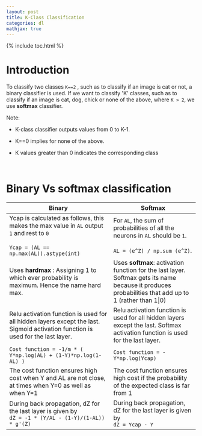 ```yaml
---
layout: post
title: K-Class Classification
categories: dl
mathjax: true
---
```


{% include toc.html %}

# Introduction

To classify two classes `K==2` , such as to classify if an image is cat or not, a binary classifier is used.  If we want to classify 'K' classes, such as to classify if an image is cat, dog, chick or none of the above, where `K > 2`, we use **softmax** classifier.

Note: 

- K-class classifier outputs values from 0 to K-1. 

- K==0 implies for none of the above. 

- K values greater than 0 indicates the corresponding class

  ​

# Binary Vs softmax classification 

| Binary                                   | Softmax                                  |
| ---------------------------------------- | ---------------------------------------- |
| Ycap is calculated as follows, this makes the max value in `AL` output `1` and rest to `0`<br /><br /> `Ycap = (AL == np.max(AL)).astype(int)` | For `AL`, the sum of probabilities of all the neurons in `AL` should be `1`.<br /><br /> `AL = (e^Z) / np.sum (e^Z)`. |
| Uses **hardmax** : Assigning 1 to which ever probability is maximum. Hence the name hard max. | Uses **softmax**:  activation function for the last layer. Softmax gets its name because it produces probabilities that add up to 1 (rather than 1\|0) |
| Relu activation function is used for all hidden layers except the last. Sigmoid activation function is used for the last layer. | Relu activation function is used for all hidden layers except the last. Softmax activation function is used for the last layer. |
| `Cost function = -1/m * ( Y*np.log(AL) + (1-Y)*np.log(1-AL) )` | `Cost function = -Y*np.log(Ycap)`        |
| The cost function ensures high cost when Y and AL are not close, at times when Y=0 as well as when Y=1 | The cost function ensures high cost if the probability of the expected class is far from 1 |
| During back propagation, dZ for the last layer is given by <br />`dZ = -1 * (Y/AL - (1-Y)/(1-AL)) * g'(Z)` | During back propagation, dZ for the last layer is given by <br />`dZ = Ycap - Y` |

